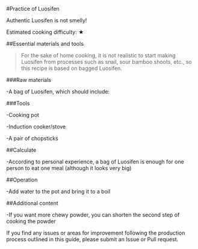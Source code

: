 #Practice of Luosifen

Authentic Luosifen is not smelly!

Estimated cooking difficulty: ★

##Essential materials and tools

>For the sake of home cooking, it is not realistic to start making Luosifen from processes such as snail, sour bamboo shoots, etc., so this recipe is based on bagged Luosifen.

###Raw materials

-A bag of Luosifen, which should include:

###Tools

-Cooking pot

-Induction cooker/stove

-A pair of chopsticks

##Calculate

-According to personal experience, a bag of Luosifen is enough for one person to eat one meal (although it looks very big)

##Operation

-Add water to the pot and bring it to a boil

##Additional content

-If you want more chewy powder, you can shorten the second step of cooking the powder

If you find any issues or areas for improvement following the production process outlined in this guide, please submit an Issue or Pull request.